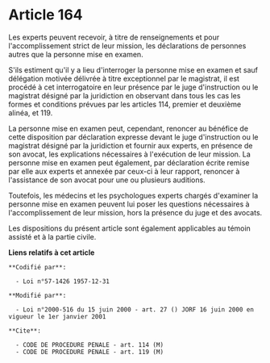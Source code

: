 # Article 164

Les experts peuvent recevoir, à titre de renseignements et pour l'accomplissement strict de leur mission, les déclarations de
personnes autres que la personne mise en examen.

S'ils estiment qu'il y a lieu d'interroger la personne mise en examen et sauf délégation motivée délivrée à titre
exceptionnel par le magistrat, il est procédé à cet interrogatoire en leur présence par le juge d'instruction ou le magistrat
désigné par la juridiction en observant dans tous les cas les formes et conditions prévues par les articles 114, premier et
deuxième alinéa, et 119.

La personne mise en examen peut, cependant, renoncer au bénéfice de cette disposition par déclaration expresse devant le juge
d'instruction ou le magistrat désigné par la juridiction et fournir aux experts, en présence de son avocat, les explications
nécessaires à l'exécution de leur mission. La personne mise en examen peut également, par déclaration écrite remise par elle
aux experts et annexée par ceux-ci à leur rapport, renoncer à l'assistance de son avocat pour une ou plusieurs auditions.

Toutefois, les médecins et les psychologues experts chargés d'examiner la personne mise en examen peuvent lui poser les
questions nécessaires à l'accomplissement de leur mission, hors la présence du juge et des avocats.

Les dispositions du présent article sont également applicables au témoin assisté et à la partie civile.

**Liens relatifs à cet article**

	**Codifié par**:

	  - Loi n°57-1426 1957-12-31

	**Modifié par**:

	  - Loi n°2000-516 du 15 juin 2000 - art. 27 () JORF 16 juin 2000 en vigueur le 1er janvier 2001

	**Cite**:

	  - CODE DE PROCEDURE PENALE - art. 114 (M)
	  - CODE DE PROCEDURE PENALE - art. 119 (M)
